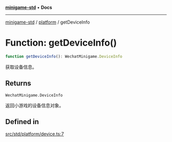 [**minigame-std**](../../../README.md) • **Docs**

***

[minigame-std](../../../README.md) / [platform](../README.md) / getDeviceInfo

# Function: getDeviceInfo()

```ts
function getDeviceInfo(): WechatMinigame.DeviceInfo
```

获取设备信息。

## Returns

`WechatMinigame.DeviceInfo`

返回小游戏的设备信息对象。

## Defined in

[src/std/platform/device.ts:7](https://github.com/JiangJie/minigame-std/blob/ffbed6cccc22260d9da27c221c59422568396e08/src/std/platform/device.ts#L7)
